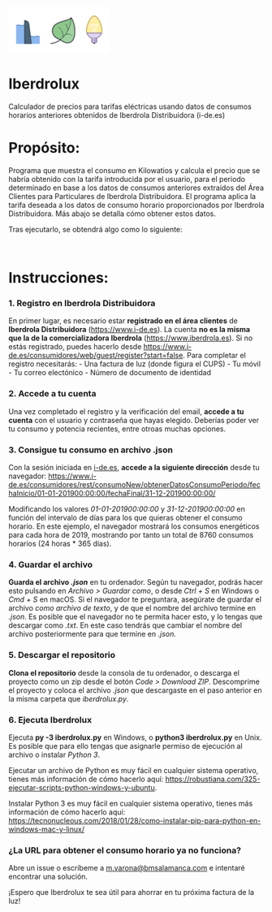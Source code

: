 <img src="images/logo.png" alt="Iberdrolux logo" width="200"/>

# Iberdrolux
Calculador de precios para tarifas eléctricas usando datos de consumos horarios anteriores obtenidos de Iberdrola Distribuidora (i-de.es)

# Propósito:
Programa que muestra el consumo en Kilowatios y calcula el precio que se habría obtenido con la tarifa introducida por el usuario, para el periodo determinado en base a los datos de consumos anteriores extraídos del Área Clientes para Particulares de Iberdrola Distribuidora.
El programa aplica la tarifa deseada a los datos de consumo horario proporcionados por Iberdrola Distribuidora. Más abajo se detalla cómo obtener estos datos.

Tras ejecutarlo, se obtendrá algo como lo siguiente:

<img src="images/output.png" alt="Iberdrolux output" width="00"/>

# Instrucciones:
### 1. Registro en Iberdrola Distribuidora
En primer lugar, es necesario estar **registrado en el área clientes** de **Iberdrola Distribuidora** (https://www.i-de.es). La cuenta **no es la misma que la de la comercializadora Iberdrola** (https://www.iberdrola.es). Si no estás registrado, puedes hacerlo desde https://www.i-de.es/consumidores/web/guest/register?start=false. Para completar el registro necesitarás:
    - Una factura de luz (donde figura el CUPS)
    - Tu móvil
    - Tu correo electónico
    - Número de documento de identidad

### 2. Accede a tu cuenta
Una vez completado el registro y la verificación del email, **accede a tu cuenta** con el usuario y contraseña que hayas elegido. Deberías poder ver tu consumo y potencia recientes, entre otroas muchas opciones.

### 3. Consigue tu consumo en archivo .json
Con la sesión iniciada en <a href='https://www.i-de.es' target='_blank'>i-de.es</a>, **accede a la siguiente dirección** desde tu navegador:
https://www.i-de.es/consumidores/rest/consumoNew/obtenerDatosConsumoPeriodo/fechaInicio/01-01-201900:00:00/fechaFinal/31-12-201900:00:00/

Modificando los valores *01-01-201900:00:00* y *31-12-201900:00:00* en función del intervalo de días para los que quieras obtener el consumo horario. En este ejemplo, el navegador mostrará los consumos energéticos para cada hora de 2019, mostrando por tanto un total de 8760 consumos horarios (24 horas * 365 días).

### 4. Guardar el archivo
**Guarda el archivo *.json*** en tu ordenador. Según tu navegador, podrás hacer esto pulsando en *Archivo > Guardar como*, o desde *Ctrl + S* en Windows o *Cmd + S* en macOS. Si el navegador te preguntara, asegúrate de guardar el archivo *como archivo de texto*, y de que el nombre del archivo termine en *.json*. Es posible que el navegador no te permita hacer esto, y lo tengas que descargar como *.txt*. En este caso tendrás que cambiar el nombre del archivo posteriormente para que termine en *.json.*

### 5. Descargar el repositorio
**Clona el repositorio** desde la consola de tu ordenador, o descarga el proyecto como un zip desde el botón *Code > Download ZIP*. Descomprime el proyecto y coloca el archivo *.json* que descargaste en el paso anterior en la misma carpeta que *iberdrolux.py*.

### 6. Ejecuta Iberdrolux
Ejecuta **py -3 iberdrolux.py** en Windows, o **python3 iberdrolux.py** en Unix. Es posible que para ello tengas que asignarle permiso de ejecución al archivo o instalar *Python 3*.

Ejecutar un archivo de Python es muy fácil en cualquier sistema operativo, tienes más información de cómo hacerlo aquí: https://robustiana.com/325-ejecutar-scripts-python-windows-y-ubuntu.

Instalar Python 3 es muy fácil en cualquier sistema operativo, tienes más información de cómo hacerlo aquí: https://tecnonucleous.com/2018/01/28/como-instalar-pip-para-python-en-windows-mac-y-linux/

### ¿La URL para obtener el consumo horario ya no funciona?
Abre un issue o escríbeme a <a href='mailto:m.varona@bmsalamanca.com' target='_blank'>m.varona@bmsalamanca.com</a> e intentaré encontrar una solución.

¡Espero que Iberdrolux te sea útil para ahorrar en tu próxima factura de la luz!
